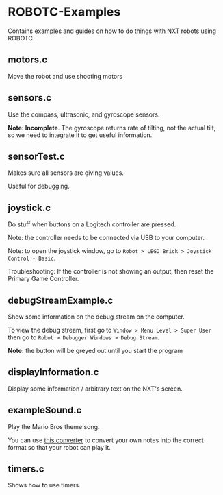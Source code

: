 # ROBOTC-Examples
Contains examples and guides on how to do things with NXT robots using ROBOTC.

## motors.c
Move the robot and use shooting motors

## sensors.c
Use the compass, ultrasonic, and gyroscope sensors.

**Note: Incomplete**. The gyroscope returns rate of tilting, not the actual tilt, so we need to integrate it to get useful information.

## sensorTest.c
Makes sure all sensors are giving values.

Useful for debugging.

## joystick.c
Do stuff when buttons on a Logitech controller are pressed.

Note: the controller needs to be connected via USB to your computer.

Note: to open the joystick window, go to `Robot > LEGO Brick > Joystick Control - Basic`.

Troubleshooting: If the controller is not showing an output, then reset the Primary Game Controller.

## debugStreamExample.c
Show some information on the debug stream on the computer.

To view the debug stream, first go to `Window > Menu Level > Super User` then go to `Robot > Debugger Windows > Debug Stream`.

**Note:** the button will be greyed out until you start the program

## displayInformation.c
Display some information / arbitrary text on the NXT's screen.

## exampleSound.c
Play the Mario Bros theme song.

You can use [this converter](http://twotau.github.io/midi/) to convert your own notes into the correct format so that your robot can play it.

## timers.c
Shows how to use timers.
